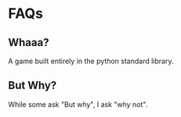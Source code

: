# FAQs
## Whaaa?
A game built entirely in the python standard library. 
## But Why?
While some ask "But why", I ask "why not".
